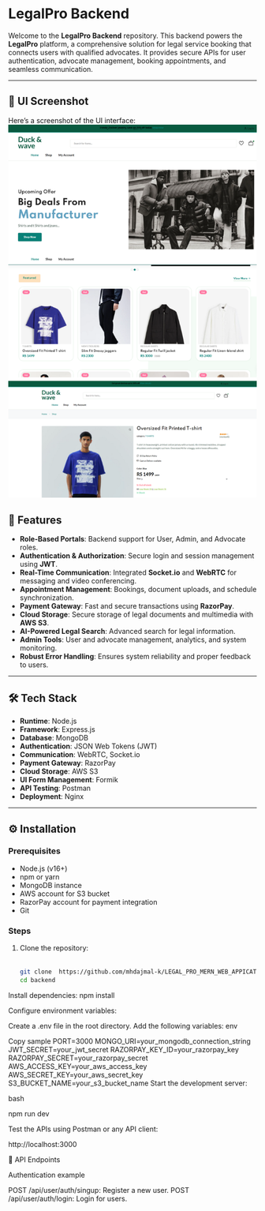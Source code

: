 # LegalPro Backend

Welcome to the **LegalPro Backend** repository. This backend powers the **LegalPro** platform, a comprehensive solution for legal service booking that connects users with qualified advocates. It provides secure APIs for user authentication, advocate management, booking appointments, and seamless communication.

---

## 📸 UI Screenshot
Here’s a screenshot of the UI interface:
![UI Screenshot](https://github.com/mhdajmal-k/Ecommerce-D-k/blob/main/public/assets/imgs/home/dkimage.png?raw=true)


## 🚀 Features

- **Role-Based Portals**: Backend support for User, Admin, and Advocate roles.
- **Authentication & Authorization**: Secure login and session management using **JWT**.
- **Real-Time Communication**: Integrated **Socket.io** and **WebRTC** for messaging and video conferencing.
- **Appointment Management**: Bookings, document uploads, and schedule synchronization.
- **Payment Gateway**: Fast and secure transactions using **RazorPay**.
- **Cloud Storage**: Secure storage of legal documents and multimedia with **AWS S3**.
- **AI-Powered Legal Search**: Advanced search for legal information.
- **Admin Tools**: User and advocate management, analytics, and system monitoring.
- **Robust Error Handling**: Ensures system reliability and proper feedback to users.

---

## 🛠️ Tech Stack

- **Runtime**: Node.js
- **Framework**: Express.js
- **Database**: MongoDB
- **Authentication**: JSON Web Tokens (JWT)
- **Communication**: WebRTC, Socket.io
- **Payment Gateway**: RazorPay
- **Cloud Storage**: AWS S3
- **UI Form Management**: Formik
- **API Testing**: Postman
- **Deployment**: Nginx

---

## ⚙️ Installation

### Prerequisites
- Node.js (v16+)
- npm or yarn
- MongoDB instance
- AWS account for S3 bucket
- RazorPay account for payment integration
- Git

### Steps
1. Clone the repository:
   ```bash
  
   git clone  https://github.com/mhdajmal-k/LEGAL_PRO_MERN_WEB_APPICATION.git
   cd backend

Install dependencies:
npm install

Configure environment variables:

Create a .env file in the root directory.
Add the following variables:
env

Copy sample
PORT=3000
MONGO_URI=your_mongodb_connection_string
JWT_SECRET=your_jwt_secret
RAZORPAY_KEY_ID=your_razorpay_key
RAZORPAY_SECRET=your_razorpay_secret
AWS_ACCESS_KEY=your_aws_access_key
AWS_SECRET_KEY=your_aws_secret_key
S3_BUCKET_NAME=your_s3_bucket_name
Start the development server:

bash

npm run dev

Test the APIs using Postman or any API client:

http://localhost:3000

🚦 API Endpoints

Authentication example

POST /api/user/auth/singup: Register a new user.
POST /api/user/auth/login: Login for users.
